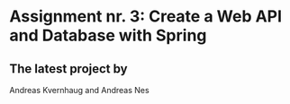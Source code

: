 # Assignment nr. 3: Create a Web API and Database with Spring

## The latest project by
Andreas Kvernhaug and Andreas Nes
